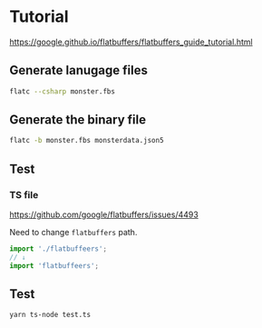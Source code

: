 # Tutorial

https://google.github.io/flatbuffers/flatbuffers_guide_tutorial.html

## Generate lanugage files

```sh
flatc --csharp monster.fbs
```

## Generate the binary file

```sh
flatc -b monster.fbs monsterdata.json5
```

## Test

### TS file

https://github.com/google/flatbuffers/issues/4493

Need to change `flatbuffers` path.

```ts
import './flatbuffeers';
// ↓
import 'flatbuffeers';
```

## Test

```
yarn ts-node test.ts
```
